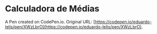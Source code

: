 # Calculadora de Médias

A Pen created on CodePen.io. Original URL: [https://codepen.io/eduardo-lelis/pen/XWzLbrO](https://codepen.io/eduardo-lelis/pen/XWzLbrO).


